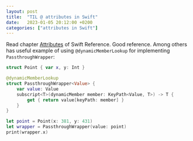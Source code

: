 ```yaml
---
layout: post
title:  "TIL @ attributes in Swift"
date:   2023-01-05 20:12:00 +0200
categories: ["attributes in Swift"]
---
```

Read chapter [Attributes](https://docs.swift.org/swift-book/ReferenceManual/Attributes.html) of Swift Reference. Good reference. Among others has useful example of using `@dynamicMemberLookup` for implementing `PassthroughWrapper`:

```swift
struct Point { var x, y: Int }

@dynamicMemberLookup
struct PassthroughWrapper<Value> {
    var value: Value
    subscript<T>(dynamicMember member: KeyPath<Value, T>) -> T {
        get { return value[keyPath: member] }
    }
}

let point = Point(x: 381, y: 431)
let wrapper = PassthroughWrapper(value: point)
print(wrapper.x)
```